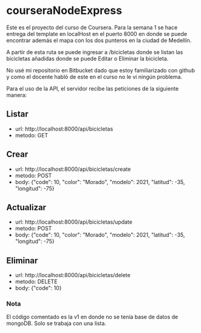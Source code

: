 # courseraNodeExpress

Este es el proyecto del curso de Coursera. Para la semana 1 se hace entrega del template en localHost en el puerto 8000 en donde se puede encontrar además el mapa con los dos punteros en la ciudad de Medellín.

A partir de esta ruta se puede ingresar a /bicicletas donde se listan las bicicletas añadidas donde se puede Editar o Eliminar la bicicleta.

No usé mi repositorio en Bitbucket dado que estoy familiarizado con github y como el docente habló de este en el curso no le vi ningún problema.

Para el uso de la API, el servidor recibe las peticiones de la siguiente manera:

## Listar 
* url: http://localhost:8000/api/bicicletas
* metodo: GET

## Crear
* url: http://localhost:8000/api/bicicletas/create
* metodo: POST
* body: {"code": 10, "color": "Morado", "modelo": 2021, "latitud": -35, "longitud": -75}

## Actualizar
* url: http://localhost:8000/api/bicicletas/update
* metodo: POST
* body: {"code": 10, "color": "Morado", "modelo": 2021, "latitud": -35, "longitud": -75}

## Eliminar
* url: http://localhost:8000/api/bicicletas/delete
* metodo: DELETE
* body: {"code": 10}

### Nota
El código comentado es la v1 en donde no se tenía base de datos de mongoDB. Solo se trabaja con una lista.
